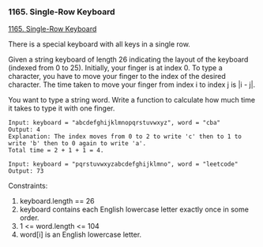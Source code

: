 ### 1165. Single-Row Keyboard

[1165. Single-Row Keyboard
](https://leetcode.com/problems/single-row-keyboard/)

There is a special keyboard with all keys in a single row.

Given a string keyboard of length 26 indicating the layout of the keyboard (indexed from 0 to 25). Initially, your finger is at index 0. To type a character, you have to move your finger to the index of the desired character. The time taken to move your finger from index i to index j is |i - j|.

You want to type a string word. Write a function to calculate how much time it takes to type it with one finger.

```
Input: keyboard = "abcdefghijklmnopqrstuvwxyz", word = "cba"
Output: 4
Explanation: The index moves from 0 to 2 to write 'c' then to 1 to write 'b' then to 0 again to write 'a'.
Total time = 2 + 1 + 1 = 4. 
```


```
Input: keyboard = "pqrstuvwxyzabcdefghijklmno", word = "leetcode"
Output: 73
```

Constraints:

1. keyboard.length == 26
2. keyboard contains each English lowercase letter exactly once in some order.
3. 1 <= word.length <= 104
4. word[i] is an English lowercase letter.